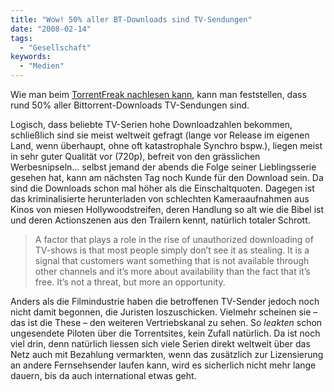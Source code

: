 ```yaml
---
title: "Wow! 50% aller BT-Downloads sind TV-Sendungen"
date: "2008-02-14"
tags:
  - "Gesellschaft"
keywords:
  - "Medien"
---
```


Wie man beim [TorrentFreak nachlesen kann](http://torrentfreak.com/50-percent-bittorrent-downloads-tv-080214/), kann man feststellen, dass rund 50% aller Bittorrent-Downloads TV-Sendungen sind.

Logisch, dass beliebte TV-Serien hohe Downloadzahlen bekommen, schließlich sind sie meist weltweit gefragt (lange vor Release im eigenen Land, wenn überhaupt, ohne oft katastrophale Synchro bspw.), liegen meist in sehr guter Qualität vor (720p), befreit von den grässlichen Werbesnipseln… selbst jemand der abends die Folge seiner Lieblingsserie gesehen hat, kann am nächsten Tag noch Kunde für den Download sein. Da sind die Downloads schon mal höher als die Einschaltquoten. Dagegen ist das kriminalisierte herunterladen von schlechten Kameraaufnahmen aus Kinos von miesen Hollywoodstreifen, deren Handlung so alt wie die Bibel ist und deren Actionszenen aus den Trailern kennt, natürlich totaler Schrott.

> A factor that plays a role in the rise of unauthorized downloading of TV-shows is that most people simply don’t see it as stealing. It is a signal that customers want something that is not available through other channels and it’s more about availability than the fact that it’s free. It’s not a threat, but more an opportunity.

Anders als die Filmindustrie haben die betroffenen TV-Sender jedoch noch nicht damit begonnen, die Juristen loszuschicken. Vielmehr scheinen sie – das ist die These – den weiteren Vertriebskanal zu sehen. So _leakten_ schon ungesendete Piloten über die Torrentsites, kein Zufall natürlich. Da ist noch viel drin, denn natürlich liessen sich viele Serien direkt weltweit über das Netz auch mit Bezahlung vermarkten, wenn das zusätzlich zur Lizensierung an andere Fernsehsender laufen kann, wird es sicherlich nicht mehr lange dauern, bis da auch international etwas geht.
